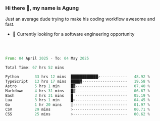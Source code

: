### Hi there 👋, my name is Agung
Just an average dude trying to make his coding workflow awesome and fast.

<!--
**agungfir98/agungfir98** is a ✨ _special_ ✨ repository because its `README.md` (this file) appears on your GitHub profile.
-->

- 🔭 Currently looking for a software engineering opportunity
<br/>
<br/>
<!--START_SECTION:waka-->

```rust
From: 04 April 2025 - To: 04 May 2025

Total Time: 67 hrs 52 mins

Python       33 hrs 12 mins  ████████████>------------   48.92 %
TypeScript   13 hrs 17 mins  ████▓--------------------   19.58 %
Astro        5 hrs 1 min     █▓-----------------------   07.40 %
Markdown     4 hrs 31 mins   █▒-----------------------   06.67 %
Bash         3 hrs 31 mins   █ -----------------------   05.19 %
Lua          3 hrs 1 min     █>-----------------------   04.45 %
Go           1 hr 20 mins    ░------------------------   01.97 %
CSV          29 mins         >------------------------   00.71 %
CSS          25 mins         >------------------------   00.62 %
```

<!--END_SECTION:waka-->
